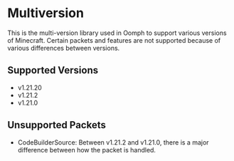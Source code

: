 # Multiversion
This is the multi-version library used in Oomph to support various versions of Minecraft. Certain packets and features are not supported because of various
differences between versions.

## Supported Versions
- v1.21.20
- v1.21.2
- v1.21.0

## Unsupported Packets
- CodeBuilderSource: Between v1.21.2 and v1.21.0, there is a major difference between how the packet is handled.